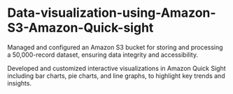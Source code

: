 # Data-visualization-using-Amazon-S3-Amazon-Quick-sight
Managed and configured an Amazon S3 bucket for storing and processing a 50,000-record dataset, ensuring data integrity and accessibility.

Developed and customized interactive visualizations in Amazon Quick Sight including bar charts, pie charts, and line graphs, to highlight key trends and insights.
